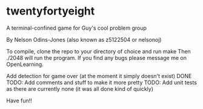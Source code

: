 # twentyfortyeight
A terminal-confined game for Guy's cool problem group

By Nelson Odins-Jones (also known as z5122504 or nelsonoj)

To compile, clone the repo to your directory of choice and run make
Then ./2048 will run the program.
If you find any bugs please message me on OpenLearning.

Add detection for game over (at the moment it simply doesn't exist) DONE
TODO: Add comments and stuff to make it more pretty
TODO: Add unit tests as there are currently none (it was all done kind of quickly)

Have fun!!
